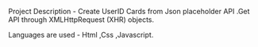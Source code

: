 Project Description - Create UserID Cards from Json placeholder API .Get API through XMLHttpRequest (XHR) objects.

Languages are used - Html ,Css ,Javascript.
